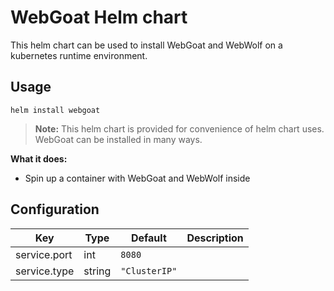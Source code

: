 # WebGoat Helm chart

This helm chart can be used to install WebGoat and WebWolf on a kubernetes runtime environment.

## Usage

    helm install webgoat

> **Note:** This helm chart is provided for convenience of helm chart uses. WebGoat can be installed in many ways.

**What it does:**

- Spin up a container with WebGoat and WebWolf inside

## Configuration

| Key | Type | Default | Description |
|-----|------|---------|-------------|
| service.port | int | `8080` |  |
| service.type | string | `"ClusterIP"` |  |
